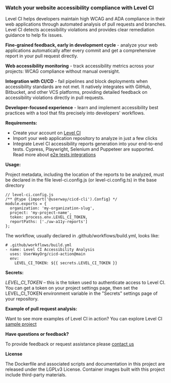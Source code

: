 ### Watch your website accessibility compliance with Level CI

Level CI helps developers maintain high WCAG and ADA compliance in their web applications through automated analysis of pull requests and branches. Level CI detects accessibility violations and provides clear remediation guidance to help fix issues.

**Fine-grained feedback, early in development cycle** - analyze your web applications automatically after every commit and get a comprehensive report in your pull request directly.

**Web accessibility monitoring** - track accessibility metrics across your projects: WCAG compliance without manual oversight.

**Integration with CI/CD** - fail pipelines and block deployments when accessibility standards are not met. It natively integrates with GitHub, Bitbucket, and other VCS platforms, providing detailed feedback on accessibility violations directly in pull requests.

**Developer-focused experience** - learn and implement accessibility best practices with a tool that fits precisely into developers' workflows.

**Requirements:**

- Create your account on [Level CI](https://cicd.userway.org)
- Import your web application repository to analyze in just a few clicks
- Integrate Level CI accessibility reports generation into your end-to-end tests. Cypress, Playwright, Selenium and Puppeteer are supported. Read more about [e2e tests integrations](https://docs.cicd.userway.org/)

**Usage:**

Project metadata, including the location of the reports to be analyzed, must be declared in the file level-ci.config.js (or level-ci.config.ts) in the base directory

    // level-ci.config.js
    /** @type {import('@userway/cicd-cli').Config} */
    module.exports = {
      organization: 'my-organization-slug',
      project: 'my-project-name',
      token: process.env.LEVEL_CI_TOKEN,
      reportPaths: ['./uw-a11y-reports']
    };

The workflow, usually declared in .github/workflows/build.yml, looks like:

    # .github/workflows/build.yml
    - name: Level CI Accessibility Analysis
      uses: UserWayOrg/cicd-action@main
      env:
        LEVEL_CI_TOKEN: ${{ secrets.LEVEL_CI_TOKEN }}

**Secrets:**

_LEVEL_CI_TOKEN_ – this is the token used to authenticate access to Level CI. You can get a token on your project settings page, then set the LEVEL_CI_TOKEN environment variable in the "Secrets" settings page of your repository.

**Example of pull request analysis:**

Want to see more examples of Level CI in action? You can explore Level CI [sample project](https://github.com/UserWayOrg/cicd-action-sample)

**Have questions or feedback?**

To provide feedback or request assistance please [contact us](https://userway.org/contact)

**License**

The Dockerfile and associated scripts and documentation in this project are released under the LGPLv3 License.
Container images built with this project include third-party materials.

